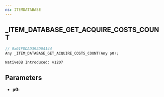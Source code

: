 ```yaml
---
ns: ITEMDATABASE
---
```

## _ITEM_DATABASE_GET_ACQUIRE_COSTS_COUNT

```c
// 0x01FDDAD392D04144
Any _ITEM_DATABASE_GET_ACQUIRE_COSTS_COUNT(Any p0);
```

```
NativeDB Introduced: v1207
```

## Parameters
* **p0**:
